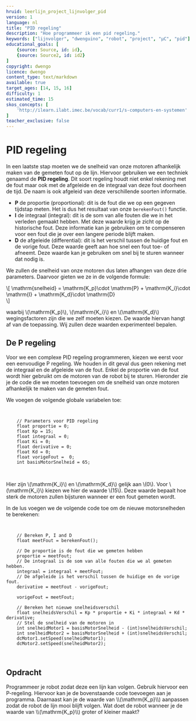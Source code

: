 ```yaml
---
hruid: leerlijn_project_lijnvolger_pid
version: 1
language: nl
title: "PID regeling"
description: "Hoe programmeer ik een pid regeling."
keywords: ["lijnvolger", "dwenguino", "robot", "project", "µC", "pid"]
educational_goals: [
    {source: Source, id: id}, 
    {source: Source2, id: id2}
]
copyright: dwengo
licence: dwengo
content_type: text/markdown
available: true
target_ages: [14, 15, 16]
difficulty: 1
estimated_time: 15
skos_concepts: [
    'http://ilearn.ilabt.imec.be/vocab/curr1/s-computers-en-systemen'
]
teacher_exclusive: false
---
```


# PID regeling

In een laatste stap moeten we de snelheid van onze motoren afhankelijk maken van de gemeten fout op de lijn. Hiervoor gebruiken we een techniek genaamd de **PID regeling**. Dit soort regeling houdt niet enkel rekening met de fout maar ook met de afgeleide en de integraal van deze fout doorheen de tijd. De naam is ook afgeleid van deze verschillende soorten informatie.

* **P** de proportie (proportional): dit is de fout die we op een gegeven tijdstap meten. Het is dus het resultaat van onze <code class="lang-cpp">berekenFout()</code> functie.
* **I** de integraal (integral): dit is de som van alle fouten die we in het verleden gemaakt hebben. Met deze waarde krijg je zicht op de historische fout. Deze informatie kan je gebruiken om te compenseren voor een fout die je over een langere periode blijft maken.
* **D** de afgeleide (differential): dit is het verschil tussen de huidige fout en de vorige fout. Deze waarde geeft aan hoe snel een fout toe- of afneemt. Deze waarde kan je gebruiken om snel bij te sturen wanneer dat nodig is. 

We zullen de snelheid van onze motoren dus laten afhangen van deze drie parameters. Daarvoor gieten we ze in de volgende formule:

\\[
\mathrm{snelheid} = \mathrm{K_p}\cdot \mathrm{P} + \mathrm{K_i}\cdot \mathrm{I} + \mathrm{K_d}\cdot \mathrm{D}    
\\]

waarbij \\(\mathrm{K_p}\\), \\(\mathrm{K_i}\\) en \\(\mathrm{K_d}\\) wegingsfactoren zijn die we zelf moeten kiezen. De waarde hiervan hangt af van de toepassing. Wij zullen deze waarden experimenteel bepalen. 

## De P regeling

Voor we een complexe PID regeling programmeren, kiezen we eerst voor een eenvoudige P regeling. We houden in dit geval dus geen rekening met de integraal en de afgeleide van de fout. Enkel de proportie van de fout wordt hier gebruikt om de motoren van de robot bij te sturen. Hieronder zie je de code die we moeten toevoegen om de snelheid van onze motoren afhankelijk te maken van de gemeten fout.

We voegen de volgende globale variabelen toe:

<pre>
<code class="lang-cpp">

    // Parameters voor PID regeling
    float proportie = 0;
    float Kp = 15;
    float integraal = 0;
    float Ki = 0;
    float derivative = 0;
    float Kd = 0;
    float vorigeFout =  0;
    int basisMotorSnelheid = 65;

</code>
</pre>

Hier zijn \\(\mathrm{K_i}\\) en \\(\mathrm{K_d}\\) gelijk aan \\(0\\). Voor \\(\mathrm{K_i}\\) kiezen we hier de waarde \\(15\\). Deze waarde bepaalt hoe sterk de motoren zullen bijsturen wanneer er een fout gemeten wordt. 

In de lus voegen we de volgende code toe om de nieuwe motorsnelheden te berekenen:

<pre>
<code class="lang-cpp">

    // Bereken P, I and D 
    float meetFout = berekenFout();

    // De proportie is de fout die we gemeten hebben
    proportie = meetFout;
    // De integraal is de som van alle fouten die we al gemeten hebben.
    integraal = integraal + meetFout;
    // De afgeleide is het verschil tussen de huidige en de vorige fout.
    derivative = meetFout - vorigeFout;

    vorigeFout = meetFout;
    
    // Bereken het nieuwe snelheidsverschil
    float snelheidsVerschil = Kp * proportie + Ki * integraal + Kd * derivative;
    // Stel de snelheid van de motoren in
    int snelheidMotor1 = basisMotorSnelheid - (int)snelheidsVerschil;
    int snelheidMotor2 = basisMotorSnelheid + (int)snelheidsVerschil;
    dcMotor1.setSpeed(snelheidMotor1);
    dcMotor2.setSpeed(snelheidMotor2);

</code>
</pre>

<div class="dwengo-content assignment">
<h2 class="title">Opdracht</h2>
<div class="content">
    Programmeer je robot zodat deze een lijn kan volgen. Gebruik hiervoor een P-regeling. Hiervoor kan je de bovenstaande code toevoegen aan je programma. Daarnaast kan je de waarde van \\(\mathrm{K_p}\\) aanpassen zodat de robot de lijn mooi blijft volgen. Wat doet de robot wanneer je de waarde van \\(\mathrm{K_p}\\) groter of kleiner maakt?
</div>
</div>